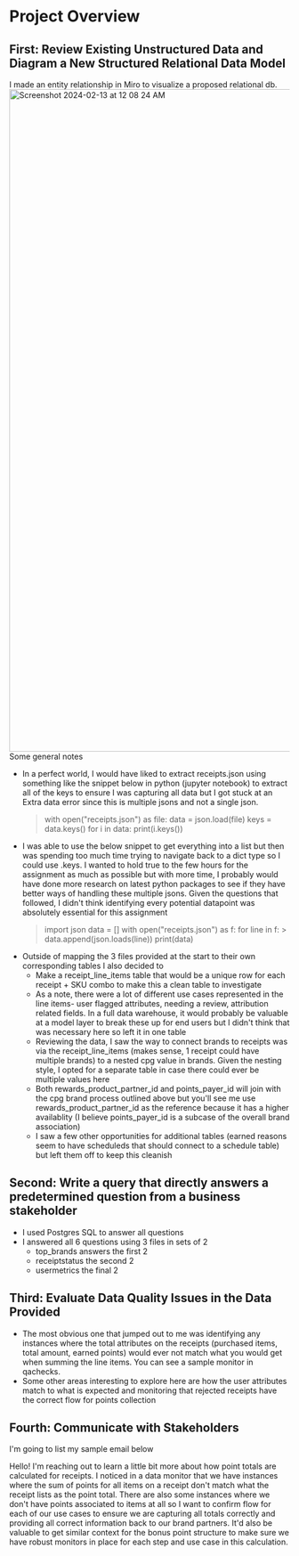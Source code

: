# Project Overview 

## First: Review Existing Unstructured Data and Diagram a New Structured Relational Data Model
I made an entity relationship in Miro to visualize a proposed relational db. 
<img width="1190" alt="Screenshot 2024-02-13 at 12 08 24 AM" src="https://github.com/baljoe231/fetch-application/assets/39926481/9a3d12a8-16af-4bcf-81c8-507b8bf070c1">
Some general notes 
+ In a perfect world, I would have liked to extract receipts.json using something like the snippet below in python (jupyter notebook) to extract all of the keys to ensure I was capturing all data but I got stuck at an Extra data error since this is multiple jsons and not a single json. 
  > with open("receipts.json") as file:
  > data = json.load(file)
  >keys = data.keys()
  >for i in data: print(i.keys())
+ I was able to use the below snippet to get everything into a list but then was spending too much time trying to navigate back to a dict type so I could use .keys. I wanted to hold true to the few hours for the assignment as much as possible but with more time, I probably would have done more research on latest python packages to see if they have better ways of handling these multiple jsons. Given the questions that followed, I didn't think identifying every potential datapoint was absolutely essential for this assignment
  > import json
  > data = []
  > with open("receipts.json") as f:
  > for line in f:
        > data.append(json.loads(line))
  > print(data)
+ Outside of mapping the 3 files provided at the start to their own corresponding tables I also decided to
  * Make a receipt_line_items table that would be a unique row for each receipt + SKU combo to make this a clean table to investigate
  * As a note, there were a lot of different use cases represented in the line items- user flagged attributes, needing a review, attribution related fields. In a full data warehouse, it would probably be valuable at a model layer to break these up for end users but I didn't think that was necessary here so left it in one table 
  * Reviewing the data, I saw the way to connect brands to receipts was via the receipt_line_items (makes sense, 1 receipt could have multiple brands) to a nested cpg value in brands. Given the nesting style, I opted for a separate table in case there could ever be multiple values here
  * Both rewards_product_partner_id and points_payer_id will join with the cpg brand process outlined above but you'll see me use rewards_product_partner_id as the reference because it has a higher availablity (I believe points_payer_id is a subcase of the overall brand association)
  * I saw a few other opportunities for additional tables (earned reasons seem to have scheduleds that should connect to a schedule table) but left them off to keep this cleanish
 
## Second: Write a query that directly answers a predetermined question from a business stakeholder
+ I used Postgres SQL to answer all questions
+ I answered all 6 questions using 3 files in sets of 2
  * top_brands answers the first 2
  * receiptstatus the second 2
  * usermetrics the final 2
 
## Third: Evaluate Data Quality Issues in the Data Provided
+ The most obvious one that jumped out to me was identifying any instances where the total attributes on the receipts (purchased items, total amount, earned points) would ever not match what you would get when summing the line items. You can see a sample monitor in qachecks.
+ Some other areas interesting to explore here are how the user attributes match to what is expected and monitoring that rejected receipts have the correct flow for points collection

## Fourth: Communicate with Stakeholders
I'm going to list my sample email below

Hello! I'm reaching out to learn a little bit more about how point totals are calculated for receipts. I noticed in a data monitor that we have instances where the sum of points for all items on a receipt don't match what the receipt lists as the point total. There are also some instances where we don't have points associated to items at all so I want to confirm flow for each of our use cases to ensure we are capturing all totals correctly and providing all correct information back to our brand partners. It'd also be valuable to get similar context for the bonus point structure to make sure we have robust monitors in place for each step and use case in this calculation.

